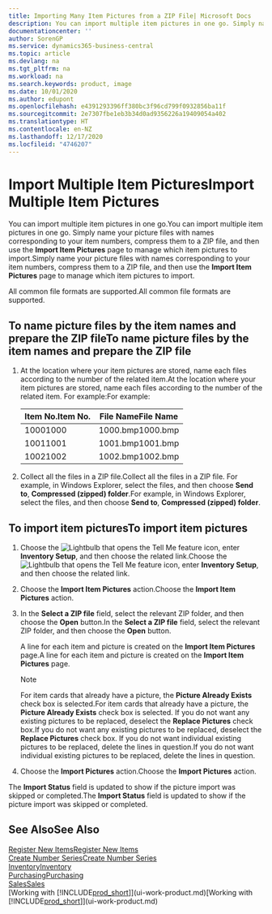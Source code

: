 ```yaml
---
title: Importing Many Item Pictures from a ZIP File| Microsoft Docs
description: You can import multiple item pictures in one go. Simply name your picture files with names corresponding to your item numbers, compress them to a zip file, and then use the Import Item Pictures page to manage which item pictures to import.
documentationcenter: ''
author: SorenGP
ms.service: dynamics365-business-central
ms.topic: article
ms.devlang: na
ms.tgt_pltfrm: na
ms.workload: na
ms.search.keywords: product, image
ms.date: 10/01/2020
ms.author: edupont
ms.openlocfilehash: e4391293396ff380bc3f96cd799f0932856ba11f
ms.sourcegitcommit: 2e7307fbe1eb3b34d0ad9356226a19409054a402
ms.translationtype: HT
ms.contentlocale: en-NZ
ms.lasthandoff: 12/17/2020
ms.locfileid: "4746207"
---
```

# <a name="import-multiple-item-pictures"></a><span data-ttu-id="98284-104">Import Multiple Item Pictures</span><span class="sxs-lookup"><span data-stu-id="98284-104">Import Multiple Item Pictures</span></span>
<span data-ttu-id="98284-105">You can import multiple item pictures in one go.</span><span class="sxs-lookup"><span data-stu-id="98284-105">You can import multiple item pictures in one go.</span></span> <span data-ttu-id="98284-106">Simply name your picture files with names corresponding to your item numbers, compress them to a ZIP file, and then use the **Import Item Pictures** page to manage which item pictures to import.</span><span class="sxs-lookup"><span data-stu-id="98284-106">Simply name your picture files with names corresponding to your item numbers, compress them to a ZIP file, and then use the **Import Item Pictures** page to manage which item pictures to import.</span></span>

<span data-ttu-id="98284-107">All common file formats are supported.</span><span class="sxs-lookup"><span data-stu-id="98284-107">All common file formats are supported.</span></span>

## <a name="to-name-picture-files-by-the-item-names-and-prepare-the-zip-file"></a><span data-ttu-id="98284-108">To name picture files by the item names and prepare the ZIP file</span><span class="sxs-lookup"><span data-stu-id="98284-108">To name picture files by the item names and prepare the ZIP file</span></span>
1. <span data-ttu-id="98284-109">At the location where your item pictures are stored, name each files according to the number of the related item.</span><span class="sxs-lookup"><span data-stu-id="98284-109">At the location where your item pictures are stored, name each files according to the number of the related item.</span></span> <span data-ttu-id="98284-110">For example:</span><span class="sxs-lookup"><span data-stu-id="98284-110">For example:</span></span>

    |<span data-ttu-id="98284-111">Item No.</span><span class="sxs-lookup"><span data-stu-id="98284-111">Item No.</span></span>|<span data-ttu-id="98284-112">File Name</span><span class="sxs-lookup"><span data-stu-id="98284-112">File Name</span></span>|
    |-|-|
    |<span data-ttu-id="98284-113">1000</span><span class="sxs-lookup"><span data-stu-id="98284-113">1000</span></span>|<span data-ttu-id="98284-114">1000.bmp</span><span class="sxs-lookup"><span data-stu-id="98284-114">1000.bmp</span></span>|
    |<span data-ttu-id="98284-115">1001</span><span class="sxs-lookup"><span data-stu-id="98284-115">1001</span></span>|<span data-ttu-id="98284-116">1001.bmp</span><span class="sxs-lookup"><span data-stu-id="98284-116">1001.bmp</span></span>|
    |<span data-ttu-id="98284-117">1002</span><span class="sxs-lookup"><span data-stu-id="98284-117">1002</span></span>|<span data-ttu-id="98284-118">1002.bmp</span><span class="sxs-lookup"><span data-stu-id="98284-118">1002.bmp</span></span>|

2. <span data-ttu-id="98284-119">Collect all the files in a ZIP file.</span><span class="sxs-lookup"><span data-stu-id="98284-119">Collect all the files in a ZIP file.</span></span> <span data-ttu-id="98284-120">For example, in Windows Explorer, select the files, and then choose **Send to**, **Compressed (zipped) folder**.</span><span class="sxs-lookup"><span data-stu-id="98284-120">For example, in Windows Explorer, select the files, and then choose **Send to**, **Compressed (zipped) folder**.</span></span>     

## <a name="to-import-item-pictures"></a><span data-ttu-id="98284-121">To import item pictures</span><span class="sxs-lookup"><span data-stu-id="98284-121">To import item pictures</span></span>
1. <span data-ttu-id="98284-122">Choose the ![Lightbulb that opens the Tell Me feature](media/ui-search/search_small.png "Tell me what you want to do") icon, enter **Inventory Setup**, and then choose the related link.</span><span class="sxs-lookup"><span data-stu-id="98284-122">Choose the ![Lightbulb that opens the Tell Me feature](media/ui-search/search_small.png "Tell me what you want to do") icon, enter **Inventory Setup**, and then choose the related link.</span></span>
2. <span data-ttu-id="98284-123">Choose the **Import Item Pictures** action.</span><span class="sxs-lookup"><span data-stu-id="98284-123">Choose the **Import Item Pictures** action.</span></span>
3. <span data-ttu-id="98284-124">In the **Select a ZIP file** field, select the relevant ZIP folder, and then choose the **Open** button.</span><span class="sxs-lookup"><span data-stu-id="98284-124">In the **Select a ZIP file** field, select the relevant ZIP folder, and then choose the **Open** button.</span></span>

    <span data-ttu-id="98284-125">A line for each item and picture is created on the **Import Item Pictures** page.</span><span class="sxs-lookup"><span data-stu-id="98284-125">A line for each item and picture is created on the **Import Item Pictures** page.</span></span>

    > [!NOTE]
    > <span data-ttu-id="98284-126">For item cards that already have a picture, the **Picture Already Exists** check box is selected.</span><span class="sxs-lookup"><span data-stu-id="98284-126">For item cards that already have a picture, the **Picture Already Exists** check box is selected.</span></span> <span data-ttu-id="98284-127">If you do not want any existing pictures to be replaced, deselect the **Replace Pictures** check box.</span><span class="sxs-lookup"><span data-stu-id="98284-127">If you do not want any existing pictures to be replaced, deselect the **Replace Pictures** check box.</span></span> <span data-ttu-id="98284-128">If you do not want individual existing pictures to be replaced, delete the lines in question.</span><span class="sxs-lookup"><span data-stu-id="98284-128">If you do not want individual existing pictures to be replaced, delete the lines in question.</span></span>

3. <span data-ttu-id="98284-129">Choose the **Import Pictures** action.</span><span class="sxs-lookup"><span data-stu-id="98284-129">Choose the **Import Pictures** action.</span></span>

<span data-ttu-id="98284-130">The **Import Status** field is updated to show if the picture import was skipped or completed.</span><span class="sxs-lookup"><span data-stu-id="98284-130">The **Import Status** field is updated to show if the picture import was skipped or completed.</span></span>       

## <a name="see-also"></a><span data-ttu-id="98284-131">See Also</span><span class="sxs-lookup"><span data-stu-id="98284-131">See Also</span></span>
[<span data-ttu-id="98284-132">Register New Items</span><span class="sxs-lookup"><span data-stu-id="98284-132">Register New Items</span></span>](inventory-how-register-new-items.md)  
[<span data-ttu-id="98284-133">Create Number Series</span><span class="sxs-lookup"><span data-stu-id="98284-133">Create Number Series</span></span>](ui-create-number-series.md)  
[<span data-ttu-id="98284-134">Inventory</span><span class="sxs-lookup"><span data-stu-id="98284-134">Inventory</span></span>](inventory-manage-inventory.md)  
[<span data-ttu-id="98284-135">Purchasing</span><span class="sxs-lookup"><span data-stu-id="98284-135">Purchasing</span></span>](purchasing-manage-purchasing.md)  
[<span data-ttu-id="98284-136">Sales</span><span class="sxs-lookup"><span data-stu-id="98284-136">Sales</span></span>](sales-manage-sales.md)  
<span data-ttu-id="98284-137">[Working with [!INCLUDE[prod_short](includes/prod_short.md)]](ui-work-product.md)</span><span class="sxs-lookup"><span data-stu-id="98284-137">[Working with [!INCLUDE[prod_short](includes/prod_short.md)]](ui-work-product.md)</span></span>
